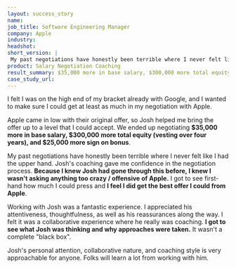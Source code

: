 ```yaml
---
layout: success_story
name: 
job_title: Software Engineering Manager
company: Apple
industry: 
headshot: 
short_version: |
 My past negotiations have honestly been terrible where I never felt like I had the upper hand. Josh's coaching gave me confidence in the negotiation process. Because I knew Josh had gone through this before, I knew I wasn't asking anything too crazy / offensive of Apple. We ended up negotiating **$35,000 more in base salary, $300,000 more total equity (vesting over four years), and $25,000 more sign on bonus**.
product: Salary Negotiation Coaching
result_summary: $35,000 more in base salary, $300,000 more total equity (vesting over four years), and $25,000 more sign on bonus
case_study_url: 
---
```


I felt I was on the high end of my bracket already with Google, and I wanted to make sure I could get at least as much in my negotiation with Apple.

Apple came in low with their original offer, so Josh helped me bring the offer up to a level that I could accept. We ended up negotiating **$35,000 more in base salary, $300,000 more total equity (vesting over four years), and $25,000 more sign on bonus**.

My past negotiations have honestly been terrible where I never felt like I had the upper hand. Josh's coaching gave me confidence in the negotiation process. **Because I knew Josh had gone through this before, I knew I wasn't asking anything too crazy / offensive of Apple.** I got to see first-hand how much I could press and **I feel I did get the best offer I could from Apple**.

Working with Josh was a fantastic experience. I appreciated his attentiveness, thoughtfulness, as well as his reassurances along the way. I felt it was a collaborative experience where he really was coaching. **I got to see what Josh was thinking and why approaches were taken.** It wasn't a complete "black box".

Josh's personal attention, collaborative nature, and coaching style is very approachable for anyone. Folks will learn a lot from working with him.